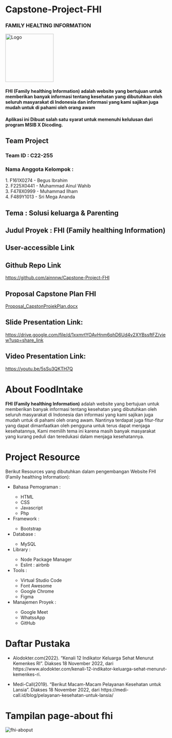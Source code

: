 # Capstone-Project-FHI
<h3>FAMILY HEALTING INFORMATION </h3>
<img src="./asset/img/logo.png" alt="Logo" width="150" height="150">
<h4>FHI (Family healthing Information) adalah website yang bertujuan untuk memberikan banyak informasi tentang kesehatan yang dibutuhkan oleh seluruh masyarakat di Indonesia dan informasi yang kami sajikan juga mudah untuk di pahami oleh orang awam<h4>

<p> Aplikasi ini Dibuat salah satu syarat untuk memenuhi kelulusan dari program MSIB X Dicoding.

## Team Project
<h3>Team ID : C22-255</h3>
<h3>Nama Anggota Kelompok : </h3>
1.    F161X0274 - Begus Ibrahim<br>
2.    F225X0441 - Muhammad Ainul Wahib<br>
3.  	F478X0999 - Muhammad Ilham<br>
4.    F489Y1013 - Sri Mega Ananda<br>
  
## Tema : Solusi keluarga & Parenting
 
## Judul Proyek : FHI (Family healthing Information)

## User-accessible Link

## Github Repo Link
https://github.com/ainnnw/Capstone-Project-FHI

## Proposal Capstone Plan FHI </br>
[Proposal_CapstonProjekPlan.docx](https://github.com/ainnnw/Capstone-Project-FHI/files/10097610/Proposal_CapstonProjekPlan.docx)
  
## Slide Presentation Link: </br>
https://drive.google.com/file/d/1xxmrtYOAvHnm6qhD6Ud4v2XYBssftFZ/view?usp=share_link 

## Video Presentation Link: </br>
https://youtu.be/5sSu3QKTH7Q 

# About FoodIntake
**FHI (Family healthing Information)** adalah website yang bertujuan untuk memberikan banyak informasi tentang kesehatan yang dibutuhkan oleh seluruh masyarakat di Indonesia dan informasi yang kami sajikan juga mudah untuk di pahami oleh orang awam. Nantinya terdapat juga fitur-fitur yang dapat dimanfaatkan oleh pengguna untuk terus dapat menjaga kesehatannya, Kami memilih tema ini karena masih banyak masyarakat yang kurang peduli dan teredukasi dalam menjaga kesehatannya.

# Project Resource

Berikut Resources yang dibutuhkan dalam pengembangan Website FHI (Family healthing Information):
<ul>
  <li>Bahasa Pemograman :</li>
    <ul>
      <li>HTML</li>
      <li>CSS</li>
      <li>Javascript</li>
      <li>Php</li>
    </ul>
  <li>Framework :</li>
    <ul>
      <li>Bootstrap</li>
    </ul>
  <li>Database :</li>
    <ul>
      <li>MySQL</li>
    </ul>
  <li>Library :</li>
    <ul>
      <li>Node Package Manager</li>
      <li>Eslint : airbnb</li>
    </ul>
  <li>Tools :</li>
    <ul>
      <li>Virtual Studio Code</li>
      <li>Font Awesome</li>
      <li>Google Chrome</li>
      <li>Figma</li>
    </ul>
  <li>Manajemen Proyek :</li>
    <ul>
      <li>Google Meet</li>
      <li>WhatssApp</li>
      <li>GitHub</li>
    </ul>
</ul>

# Daftar Pustaka
<ul>
  <li><p>Alodokter.com(2022). “Kenali 12 Indikator Keluarga Sehat Menurut Kemenkes RI”. Diakses 18 November 2022, dari https://www.alodokter.com/kenali-12-indikator-keluarga-sehat-menurut-kemenkes-ri.</p></li>
  <li><p>Medi-Call(2019). “Berikut Macam-Macam Pelayanan Kesehatan untuk Lansia”. Diakses 18 November 2022, dari https://medi-call.id/blog/pelayanan-kesehatan-untuk-lansia/</p></li>
</ul>

# Tampilan page-about fhi
![fhi-aboput](https://user-images.githubusercontent.com/95640666/204118993-c40cf3cc-285b-497e-95b4-25544ffa5269.PNG)


